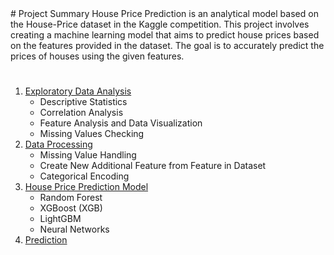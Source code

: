 <title>House Price Prediction on Kaggle Competition</title>
# Project Summary
House Price Prediction is an analytical model based on the House-Price dataset in the Kaggle competition. This project involves creating a machine learning model that aims to predict house prices based on the features provided in the dataset. The goal is to accurately predict the prices of houses using the given features.

# 
1. [Exploratory Data Analysis](https://github.com/cholitoary/House-Price-Prediction/blob/main/Exploratory%20Data%20Analysis%20in%20House%20Prices.ipynb)
   - Descriptive Statistics
   - Correlation Analysis
   - Feature Analysis and Data Visualization
   - Missing Values Checking
2. [Data Processing](https://github.com/cholitoary/House-Price-Prediction/blob/main/Data%20Processing%20in%20House%20Price.ipynb)
   - Missing Value Handling
   - Create New Additional Feature from Feature in Dataset
   - Categorical Encoding 
3. [House Price Prediction Model](https://github.com/cholitoary/House-Price-Prediction/blob/main/Modeling%20in%20House%20Price.ipynb)
   - Random Forest
   - XGBoost (XGB)
   - LightGBM
   - Neural Networks
4. [Prediction](submission_csv)
